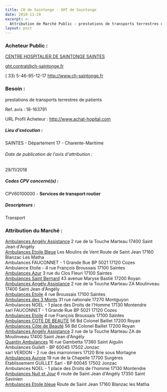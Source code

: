 ```yaml
---
title: CH de Saintonge - GHT de Saintonge
date: 2018-11-29
excerpt: >-
  Attribution de Marché Public - prestations de transports terrestres de patients
layout: post
---
```


### Acheteur Public : 
<a href="/acheteur-33/siren-261700025"> CENTRE HOSPITALIER DE SAINTONGE SAINTES</a><br/>



ght.contrat@ch-saintonge.fr

( 33) 5-46-95-12-17
http://www.ch-saintonge.fr
### Besoin :

prestations de transports terrestres de patients

Ref. avis : 18-163791

URL Profil Acheteur : http://www.achat-hopital.com

##### Lieu d'exécution :

SAINTES - Département 17 - Charente-Maritime

###### Date de publication de l'avis d'attribution : 
29/11/2018

##### Codes CPV concerné(s) :
CPV60100000 - **Services de transport routier** <br/>

##### Descripteurs :
Transport <br/>

### Attribution du Marché :
<a href="/entreprise-258/siren-393571716"> Ambulances Angély Assistance</a>    2 rue de la Touche Marteau 17400 Saint Jean d'Angély <br/>
<a href="/entreprise-263/siren-453486649"> Ambulances Etoile Bleue</a>    Les Moulins de Vent Route de Saint Jean 17160 Blanzac Les Matha <br/>
Ambulances FAUCONNET - 1 Grande Rue BP 5021 17120 Cozes <br/>
Ambulance Etoile - 4 rue François Broussais 17100 Saintes <br/>
<a href="/entreprise-268/siren-753174812"> Ambulances Azur</a>    3 rue du Clos Fleuri 17100 Saintes <br/>
<a href="/entreprise-262/siren-448184838"> Ambulances Saint Bernard</a>    43 avenue Maryse Bastié 17200 Royan <br/>
<a href="/entreprise-258/siren-393571716"> Ambulances Angély Assistance</a>    2 rue de la Touche Marteau ZA Moulinveau 17400 Saint Jean d'Angély <br/>
<a href="/entreprise-256/siren-343614384"> Ambulances Etoile</a>    4 rue Broussais 17100 Saintes <br/>
<a href="/entreprise-257/siren-382617124"> Ambulances des 3 Monts</a>    31 rue nationale 17270 Montguyon <br/>
Ambulances NOEL - 1 place des Droits de l'Homme 17130 Montendre <br/>
sarl FAUCONNET - 1 Grande Rue BP 5021 17120 Cozes <br/>
<a href="/entreprise-256/siren-343614384"> Ambulances Etoile</a>    4 rue François Broussais 17100 Saintes <br/>
<a href="/entreprise-254/siren-322959438"> Ambulances COTE DE BEAUTE</a>    56 Bd Colonel Baillet 17200 Royan <br/>
<a href="/entreprise-254/siren-322959438"> Ambulances Côte de Beauté</a>    56 Bd Colonel Baillet 17200 Royan <br/>
<a href="/entreprise-258/siren-393571716"> Ambulances Angély Assistance</a>    2 rue de la Touche Marteau ZA de Moulinveau 17400 Saint Jean d'Angély <br/>
<a href="/entreprise-258/siren-393680848"> Quantin Ambulances</a>    16 rue Gambetta 17360 Saint Aigulin <br/>
Ambulances Guilelt - BP 60045 17502 Jonzac <br/>
sarl VERDON - 2 rue des marronniers 17120 Brie sous Mortagne <br/>
<a href="/entreprise-269/siren-798977971"> Ambulances Aurore</a>    19 rue de la Chapelle 17700 Surgères <br/>
Etablissement GUILLET Sarl - BP 60045 17502 Jonzac <br/>
Ambulances NOEL - 1 place des Droits de l'homme 17130 Montendre <br/>
<a href="/entreprise-260/siren-413360108"> Ambulances Nuit et Jour</a>    6 route de Saint Jean d'Angély 17350 Saint Savinien <br/>
<a href="/entreprise-263/siren-453486649"> Ambulances Etoile bleue</a>    Route de Saint Jean 17160 Blanzac les Matha <br/>

